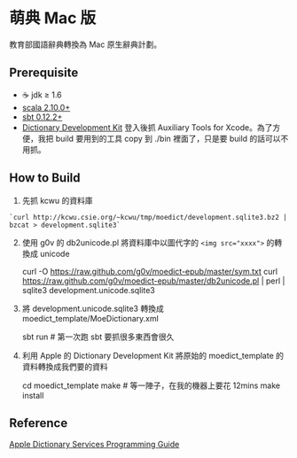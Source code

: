 # 萌典 Mac 版
教育部國語辭典轉換為 Mac 原生辭典計劃。

## Prerequisite
  * ☕ jdk ≥ 1.6
  * [scala 2.10.0+](http://www.scala-lang.org/downloads)
  * [sbt 0.12.2+](http://www.scala-sbt.org/release/docs/Getting-Started/Setup.html)
  * [Dictionary Development Kit](https://developer.apple.com/downloads/index.action) 登入後抓 Auxiliary Tools for Xcode。為了方便，我把 build 要用到的工具 copy 到 ./bin 裡面了，只是要 build 的話可以不用抓。

## How to Build
  
  1. 先抓 kcwu 的資料庫

    `curl http://kcwu.csie.org/~kcwu/tmp/moedict/development.sqlite3.bz2 | bzcat > development.sqlite3`

  2. 使用 g0v 的 db2unicode.pl 將資料庫中以圖代字的 `<img src="xxxx">` 的轉換成 unicode

        curl -O https://raw.github.com/g0v/moedict-epub/master/sym.txt
        curl https://raw.github.com/g0v/moedict-epub/master/db2unicode.pl | perl | sqlite3 development.unicode.sqlite3

  3. 將 development.unicode.sqlite3 轉換成 moedict_template/MoeDictionary.xml

        sbt run # 第一次跑 sbt 要抓很多東西會很久

  4. 利用 Apple 的 Dictionary Development Kit 將原始的 moedict_template 的資料轉換成我們要的資料

        cd moedict_template
        make # 等一陣子，在我的機器上要花 12mins
        make install 

## Reference

[Apple Dictionary Services Programming Guide](https://developer.apple.com/library/mac/#documentation/UserExperience/Conceptual/DictionaryServicesProgGuide/Introduction/Introduction.html)

